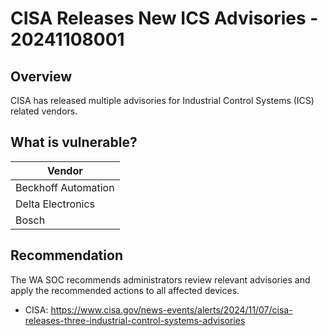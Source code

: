 # CISA Releases New ICS Advisories - 20241108001

## Overview

CISA has released multiple advisories for Industrial Control Systems (ICS) related vendors.

## What is vulnerable?

| Vendor              |
| ------------------- |
| Beckhoff Automation |
| Delta Electronics   |
| Bosch               |

## Recommendation

The WA SOC recommends administrators review relevant advisories and apply the recommended actions to all affected devices.

- CISA: <https://www.cisa.gov/news-events/alerts/2024/11/07/cisa-releases-three-industrial-control-systems-advisories>
